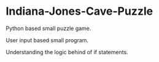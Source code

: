 # Indiana-Jones-Cave-Puzzle
Python based small puzzle game.

User input based small program. 

Understanding the logic behind of if statements.
